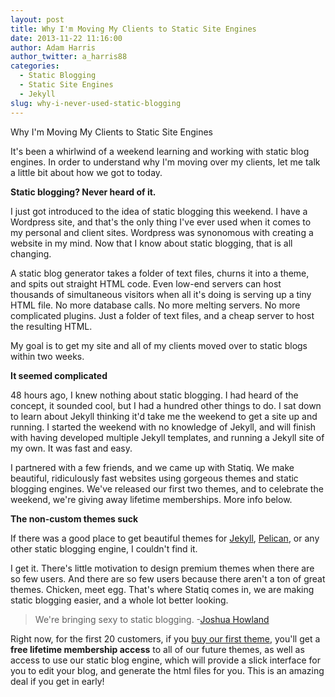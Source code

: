 ```yaml
---
layout: post
title: Why I'm Moving My Clients to Static Site Engines
date: 2013-11-22 11:16:00
author: Adam Harris
author_twitter: a_harris88
categories: 
  - Static Blogging
  - Static Site Engines
  - Jekyll
slug: why-i-never-used-static-blogging
---
```



Why I'm Moving My Clients to Static Site Engines

It's been a whirlwind of a weekend learning and working with static blog engines. In order to understand why I'm moving over my clients, let me talk a little bit about how we got to today.

**Static blogging? Never heard of it.**

I just got introduced to the idea of static blogging this weekend. I have a Wordpress site, and that's the only thing I've ever used when it comes to my personal and client sites. Wordpress was synonomous with creating a website in my mind. Now that I know about static blogging, that is all changing.

A static blog generator takes a folder of text files, churns it into a theme, and spits out straight HTML code. Even low-end servers can host thousands of simultaneous visitors when all it's doing is serving up a tiny HTML file. No more database calls. No more melting servers. No more complicated plugins. Just a folder of text files, and a cheap server to host the resulting HTML.

My goal is to get my site and all of my clients moved over to static blogs within two weeks.

**It seemed complicated**

48 hours ago, I knew nothing about static blogging. I had heard of the concept, it sounded cool, but I had a hundred other things to do. I sat down to learn about Jekyll thinking it'd take me the weekend to get a site up and running. I started the weekend with no knowledge of Jekyll, and will finish with having developed multiple Jekyll templates, and running a Jekyll site of my own. It was fast and easy.

I partnered with a few friends, and we came up with Statiq. We make beautiful, ridiculously fast websites using gorgeous themes and static blogging engines. We've released our first two themes, and to celebrate the weekend, we're giving away lifetime memberships. More info below.

**The non-custom themes suck**

If there was a good place to get beautiful themes for [Jekyll](http://jekyllrb.com/), [Pelican](http://docs.getpelican.com/en/3.3.0/), or any other static blogging engine, I couldn't find it.

I get it. There's little motivation to design premium themes when there are so few users. And there are so few users because there aren't a ton of great themes. Chicken, meet egg. That's where Statiq comes in, we are making static blogging easier, and a whole lot better looking.

>We're bringing sexy to static blogging. -[Joshua Howland](http://twitter.com/jkhowland)

Right now, for the first 20 customers, if you [buy our first theme](http://www.store.statiq.io/), you'll get a **free lifetime membership access** to all of our future themes, as well as access to use our static blog engine, which will provide a slick interface for you to edit your blog, and generate the html files for you. This is an amazing deal if you get in early!